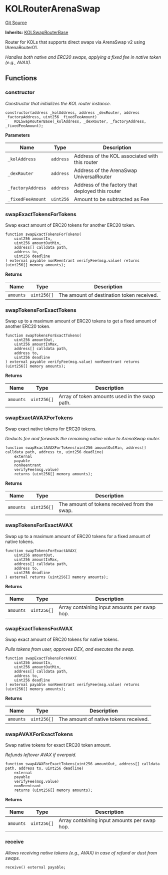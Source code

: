 # KOLRouterArenaSwap
[Git Source](https://github.com-smastropiero/SherryLabs/sherry-contracts/blob/390adef083cf3e2fd6de18cb4a729a02cfd3c226/contracts/kol-router/KOLRouterArenaSwap.sol)

**Inherits:**
[KOLSwapRouterBase](/contracts/kol-router/KOLSwapRouterBase.sol/abstract.KOLSwapRouterBase.md)

Router for KOLs that supports direct swaps via ArenaSwap v2 using IArenaRouter01.

*Handles both native and ERC20 swaps, applying a fixed fee in native token (e.g., AVAX).*


## Functions
### constructor

*Constructor that initializes the KOL router instance.*


```solidity
constructor(address _kolAddress, address _dexRouter, address _factoryAddress, uint256 _fixedFeeAmount)
    KOLSwapRouterBase(_kolAddress, _dexRouter, _factoryAddress, _fixedFeeAmount);
```
**Parameters**

|Name|Type|Description|
|----|----|-----------|
|`_kolAddress`|`address`|Address of the KOL associated with this router|
|`_dexRouter`|`address`|Address of the ArenaSwap UniversalRouter|
|`_factoryAddress`|`address`|Address of the factory that deployed this router|
|`_fixedFeeAmount`|`uint256`|Amount to be subtracted as Fee|


### swapExactTokensForTokens

Swap exact amount of ERC20 tokens for another ERC20 token.


```solidity
function swapExactTokensForTokens(
    uint256 amountIn,
    uint256 amountOutMin,
    address[] calldata path,
    address to,
    uint256 deadline
) external payable nonReentrant verifyFee(msg.value) returns (uint256[] memory amounts);
```
**Returns**

|Name|Type|Description|
|----|----|-----------|
|`amounts`|`uint256[]`|The amount of destination token received.|


### swapTokensForExactTokens

Swap up to a maximum amount of ERC20 tokens to get a fixed amount of another ERC20 token.


```solidity
function swapTokensForExactTokens(
    uint256 amountOut,
    uint256 amountInMax,
    address[] calldata path,
    address to,
    uint256 deadline
) external payable verifyFee(msg.value) nonReentrant returns (uint256[] memory amounts);
```
**Returns**

|Name|Type|Description|
|----|----|-----------|
|`amounts`|`uint256[]`|Array of token amounts used in the swap path.|


### swapExactAVAXForTokens

Swap exact native tokens for ERC20 tokens.

*Deducts fee and forwards the remaining native value to ArenaSwap router.*


```solidity
function swapExactAVAXForTokens(uint256 amountOutMin, address[] calldata path, address to, uint256 deadline)
    external
    payable
    nonReentrant
    verifyFee(msg.value)
    returns (uint256[] memory amounts);
```
**Returns**

|Name|Type|Description|
|----|----|-----------|
|`amounts`|`uint256[]`|The amount of tokens received from the swap.|


### swapTokensForExactAVAX

Swap up to a maximum amount of ERC20 tokens for a fixed amount of native tokens.


```solidity
function swapTokensForExactAVAX(
    uint256 amountOut,
    uint256 amountInMax,
    address[] calldata path,
    address to,
    uint256 deadline
) external returns (uint256[] memory amounts);
```
**Returns**

|Name|Type|Description|
|----|----|-----------|
|`amounts`|`uint256[]`|Array containing input amounts per swap hop.|


### swapExactTokensForAVAX

Swap exact amount of ERC20 tokens for native tokens.

*Pulls tokens from user, approves DEX, and executes the swap.*


```solidity
function swapExactTokensForAVAX(
    uint256 amountIn,
    uint256 amountOutMin,
    address[] calldata path,
    address to,
    uint256 deadline
) external payable nonReentrant verifyFee(msg.value) returns (uint256[] memory amounts);
```
**Returns**

|Name|Type|Description|
|----|----|-----------|
|`amounts`|`uint256[]`|The amount of native tokens received.|


### swapAVAXForExactTokens

Swap native tokens for exact ERC20 token amount.

*Refunds leftover AVAX if overpaid.*


```solidity
function swapAVAXForExactTokens(uint256 amountOut, address[] calldata path, address to, uint256 deadline)
    external
    payable
    verifyFee(msg.value)
    nonReentrant
    returns (uint256[] memory amounts);
```
**Returns**

|Name|Type|Description|
|----|----|-----------|
|`amounts`|`uint256[]`|Array containing input amounts per swap hop.|


### receive

*Allows receiving native tokens (e.g., AVAX) in case of refund or dust from swaps.*


```solidity
receive() external payable;
```

